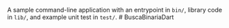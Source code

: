 A sample command-line application with an entrypoint in `bin/`, library code
in `lib/`, and example unit test in `test/`.
#   B u s c a B i n a r i a D a r t  
 